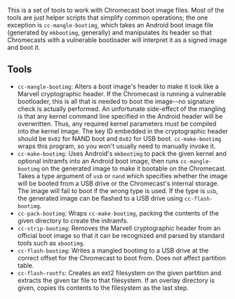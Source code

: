 This is a set of tools to work with Chromecast boot image files. Most of the
tools are just helper scripts that simplify common operations; the one exception
is `cc-mangle-bootimg`, which takes an Android boot image file (generated by
`mkbootimg`, generally) and manipulates its header so that Chromecasts with a
vulnerable bootloader will interpret it as a signed image and boot it.

Tools
------

- `cc-mangle-bootimg`: Alters a boot image's header to make it look like a
    Marvell cryptographic header. If the Chromecast is running a vulnerable
    bootloader, this is all that is needed to boot the image--no signature
    check is actually performed. An unfortunate side-effect of the mangling
    is that any kernel command line specified in the Android header will be
    overwritten. Thus, any required kernel parameters must be compiled into
    the kernel image. The key ID embedded in the cryptographic header should
    be `0x02` for NAND boot and `0x82` for USB boot. `cc-make-bootimg` wraps
    this program, so you won't usually need to manually invoke it.
- `cc-make-bootimg`: Uses Android's `mkbootimg` to pack the given kernel and
    optional initramfs into an Android boot image, then runs `cc-mangle-bootimg`
    on the generated image to make it bootable on the Chromecast. Takes a type
    argument of `usb` or `nand` which specifies whether the image will be
    booted from a USB drive or the Chromecast's internal storage. The image will
    fail to boot if the wrong type is used. If the type is `usb`, the generated
    image can be flashed to a USB drive using `cc-flash-bootimg`.
- `cc-pack-bootimg`: Wraps `cc-make-bootimg`, packing the contents of the given
    directory to create the initramfs.
- `cc-strip-bootimg`: Removes the Marvell cryptographic header from an official
    boot image so that it can be recognized and parsed by standard tools such
    as `abootimg`.
- `cc-flash-bootimg`: Writes a mangled bootimg to a USB drive at the correct
    offset for the Chromecast to boot from. Does not affect partition table.
- `cc-flash-rootfs`: Creates an ext2 filesystem on the given partition and
    extracts the given tar file to that filesystem. If an overlay directory is
    given, copies its contents to the filesystem as the last step.

